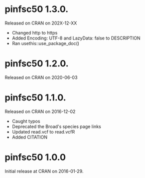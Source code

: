 

# pinfsc50 1.3.0.
Released on CRAN on 202X-12-XX
* Changed http to https
* Added Encoding: UTF-8 and LazyData: false to DESCRIPTION
* Ran usethis::use_package_doc()

# pinfsc50 1.2.0.
Released on CRAN on 2020-06-03

# pinfsc50 1.1.0.
Released on CRAN on 2016-12-02

* Caught typos
* Deprecated the Broad's species page links
* Updated read.vcf to read.vcfR
* Added CITATION

# pinfsc50 1.0.0
Initial release at CRAN on 2016-01-29.
